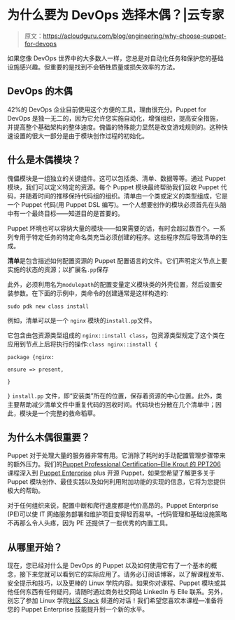 # 为什么要为 DevOps 选择木偶？|云专家

> 原文：<https://acloudguru.com/blog/engineering/why-choose-puppet-for-devops>

如果您像 DevOps 世界中的大多数人一样，您总是对自动化任务和保护您的基础设施感兴趣。但重要的是找到不会牺牲质量或损失效率的方法。

## DevOps 的木偶

42%的 DevOps 企业目前使用这个方便的工具，理由很充分。Puppet for DevOps 是独一无二的，因为它允许您实施自动化，增强组织，提高安全措施，并提高整个基础架构的整体速度。傀儡的特殊能力显然是改变游戏规则的。这种快速设置的很大一部分是由于模块创作过程的初始化。

## **什么是木偶模块？**

傀儡模块是一组独立的关键组件。这可以包括类、清单、数据等等。通过 Puppet 模块，我们可以定义特定的资源。每个 Puppet 模块最终帮助我们回收 Puppet 代码，并随着时间的推移保持代码组的组织。清单由一个类或定义的类型组成，它是一个 Puppet 代码(用 Puppet DSL 编写)。一个人想要创作的模块必须首先在头脑中有一个最终目标——知道目的是首要的。

Puppet 环境也可以容纳大量的模块——如果需要的话，有时会超过数百个。一系列专用于特定任务的特定命名类充当必须创建的程序。这些程序然后导致清单的生成。

**清单**是包含描述如何配置资源的 Puppet 配置语言的文件。它们声明定义节点上要实施的状态的资源；以扩展名`.pp`保存

此外，必须利用名为`modulepath`的配置变量定义模块类的外壳位置，然后设置安装参数。在下面的示例中，类命令的创建通常是这样构造的:

`sudo pdk new class install`

例如，清单可以是一个 `nginx` 模块的`install.pp`文件。

它包含由包资源类型组成的 `nginx::install class`，包资源类型规定了这个类在应用到节点上后将执行的操作:`class nginx::install {`

`package {nginx:`

`ensure => present,`

`}`

`}` `install.pp` 文件，即“安装类”所在的位置，保存着资源的中心位置。此外，类主要帮助减少清单文件中重复代码的回收时间。代码块也分散在几个清单中；因此，模块是一个完整的救命稻草。

## 为什么木偶很重要？

Puppet 对于处理大量的服务器非常有用。它消除了耗时的手动配置管理步骤带来的额外压力。我们的[Puppet Professional Certification–Elle Krout 的 PPT206](https://acloudguru.com/course/puppet-professional-certification-ppt206) 课程深入到 [Puppet Enterprise](https://acloudguru.com/hands-on-labs/installing-puppet-enterprise) plus 开源 Puppet，如果您希望了解更多关于 Puppet 模块创作、最佳实践以及如何利用附加功能的实现的信息，它将为您提供极大的帮助。

对于任何组织来说，配置中断和爬行速度都是代价高昂的。Puppet Enterprise (PE)可以使 IT 网络服务部署和维护项目变得轻而易举。-代码管理和基础设施策略不再那么令人头疼，因为 PE 还提供了一些优秀的内置工具。

## 从哪里开始？

现在，您已经对什么是 DevOps 的 Puppet 以及如何使用它有了一个基本的概念，接下来您就可以看到它的实际应用了。请务必订阅该博客，以了解课程发布、安全提示和技巧，以及更棒的 Linux 学院内容。如果你对课程、Puppet 模块或其他任何东西有任何疑问，请随时通过商务社交网站 LinkedIn 与 Elle 联系。另外，别忘了参加 Linux 学院[社区 Slack](https://linuxacademycommunity.slack.com/) 频道的对话！我们希望您喜欢本课程—准备将您的 Puppet Enterprise 技能提升到一个新的水平。